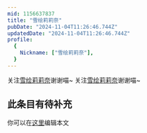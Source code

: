 ```yaml
---
mid: 1156637837
title: "雪绘莉莉奈"
pubDate: "2024-11-04T11:26:46.744Z"
updatedDate: "2024-11-04T11:26:46.744Z"
profile:
  {
    Nickname: ["雪绘莉莉奈"],
  }
---
```


关注[雪绘莉莉奈](https://space.bilibili.com/1156637837)谢谢喵~ 关注[雪绘莉莉奈](https://space.bilibili.com/1156637837)谢谢喵~

## 此条目有待补充
你可以在[这里](https://github.com/Yuhanawa/VTuber.ICU/edit/master/src/content/v/雪绘莉莉奈/index.md)编辑本文
